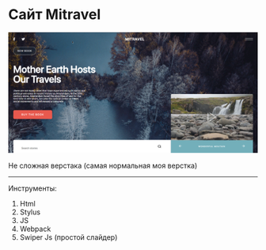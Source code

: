 # Сайт Mitravel

![Site preview](/preview/small-preview.png)

Не сложная верстака (самая нормальная моя верстка)

---

Инструменты:
1) Html
2) Stylus
3) JS
4) Webpack
5) Swiper Js (простой слайдер)
